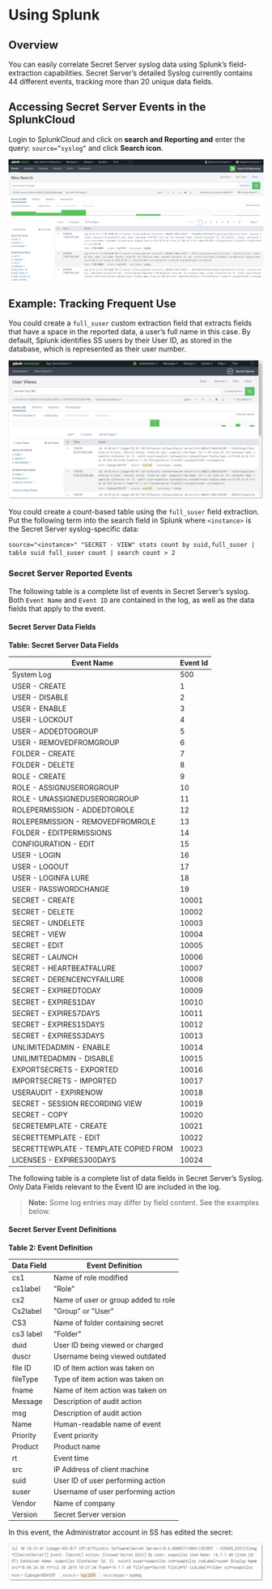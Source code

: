 [title]: # (Using Splunk)
[tags]: # (configuration)
[priority]: # (106)
# Using Splunk

## Overview

You can easily correlate Secret Server syslog data using Splunk’s field-extraction
capabilities. Secret Server’s detailed Syslog currently contains 44 different events,
tracking more than 20 unique data fields.

## Accessing Secret Server Events in the SplunkCloud

Login to SplunkCloud and click on __search and Reporting and__ enter the query: `source=”syslog”` and click __Search icon__.

   ![](images/3ee96cc9ae6ebcbb6855393408a73342.png)

## Example: Tracking Frequent Use

You could create a `full_suser` custom extraction field that extracts fields
that have a space in the reported data, a user’s full name in this case. By
default, Splunk identifies SS users by their User ID, as stored in the database,
which is represented as their user number.

   ![full_suser](images/12.jpg)

You could create a count-based table using the `full_suser` field extraction.
Put the following term into the search field in Splunk where `<instance>` is the
Secret Server syslog-specific data:

~~~~~~~~~~~~~~~~~~~~~~~~~~~~~~~~~~~~~~~~~~~~~~~~~~~~~~~~~~~~~~~~~~~~~~~~~~~~~~~~
source="<instance>" "SECRET - VIEW" stats count by suid,full_suser | table suid full_suser count | search count > 2
~~~~~~~~~~~~~~~~~~~~~~~~~~~~~~~~~~~~~~~~~~~~~~~~~~~~~~~~~~~~~~~~~~~~~~~~~~~~~~~~

### Secret Server Reported Events

The following table is a complete list of events in Secret Server’s syslog. Both `Event
Name` and  `Event ID` are contained in the log, as well as the data fields that
apply to the event.

#### Secret Server Data Fields

**Table: Secret Server Data Fields**

| Event Name                            | Event Id |
|---------------------------------------|----------|
| System Log                            | 500      |
| USER - CREATE                         | 1        |
| USER - DISABLE                        | 2        |
| USER - ENABLE                         | 3        |
| USER - LOCKOUT                        | 4        |
| USER - ADDEDTOGROUP                   | 5        |
| USER - REMOVEDFROMGROUP               | 6        |
| FOLDER - CREATE                       | 7        |
| FOLDER - DELETE                       | 8        |
| ROLE - CREATE                         | 9        |
| ROLE - ASSIGNUSERORGROUP              | 10       |
| ROLE - UNASSIGNEDUSERORGROUP          | 11       |
| ROLEPERMISSION - ADDEDTOROLE          | 12       |
| ROLEPERMISSION - REMOVEDFROMROLE      | 13       |
| FOLDER - EDITPERMISSIONS              | 14       |
| CONFIGURATION - EDIT                  | 15       |
| USER - LOGIN                          | 16       |
| USER - LOGOUT                         | 17       |
| USER - LOGINFA LURE                   | 18       |
| USER - PASSWORDCHANGE                 | 19       |
| SECRET - CREATE                       | 10001    |
| SECRET - DELETE                       | 10002    |
| SECRET - UNDELETE                     | 10003    |
| SECRET - VIEW                         | 10004    |
| SECRET - EDIT                         | 10005    |
| SECRET - LAUNCH                       | 10006    |
| SECRET - HEARTBEATFALURE              | 10007    |
| SECRET - DERENCENCYFAILURE            | 10008    |
| SECRET - EXPIREDTODAY                 | 10009    |
| SECRET - EXPIRES1DAY                  | 10010    |
| SECRET - EXPIRES7DAYS                 | 10011    |
| SECRET - EXPIRES15DAYS                | 10012    |
| SECRET - EXPIRESS3DAYS                | 10013    |
| UNLIMITEDADMIN - ENABLE               | 10014    |
| UNILIMITEDADMIN - DISABLE             | 10015    |
| EXPORTSECRETS - EXPORTED              | 10016    |
| IMPORTSECRETS - IMPORTED              | 10017    |
| USERAUDIT - EXPIRENOW                 | 10018    |
| SECRET - SESSION RECORDING VIEW       | 10019    |
| SECRET - COPY                         | 10020    |
| SECRETEMPLATE - CREATE                | 10021    |
| SECRETTEMPLATE - EDIT                 | 10022    |
| SECRETTEWPLATE - TEMPLATE COPIED FROM | 10023    |
| LICENSES - EXPIRES300DAYS             | 10024    |

The following table is a complete list of data fields in Secret Server’s Syslog.
Only Data Fields relevant to the Event ID are included in the log.

>   **Note:** Some log entries may differ by field content. See the examples
>   below.

#### Secret Server Event Definitions

**Table 2: Event Definition**

| Data Field | Event Definition                    |
|------------|-------------------------------------|
| cs1        | Name of role modified               |
| cs1label   | "Role"                              |
| cs2        | Name of user or group added to role |
| Cs2label   | "Group" or "User"                   |
| CS3        | Name of folder containing secret    |
| cs3 label  | "Folder"                            |
| duid       | User ID being viewed or charged     |
| duscr      | Username being viewed outdated      |
| file ID    | ID of item action was taken on      |
| fileType   | Type of item action was taken on    |
| fname      | Name of item action was taken on    |
| Message    | Description of audit action         |
| msg        | Description of audit action         |
| Name       | Human-readable name of event        |
| Priority   | Event priority                      |
| Product    | Product name                        |
| rt         | Event time                          |
| src        | IP Address of client machine        |
| suid       | User ID of user performing action   |
| suser      | Username of user performing action  |
| Vendor     | Name of company                     |
| Version    | Secret Server version               |

In this event, the Administrator account in SS has edited the secret:

   ![event](images/13.jpg)
